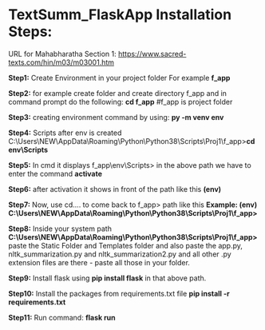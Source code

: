 # TextSumm_FlaskApp Installation Steps:
URL for Mahabharatha Section 1: https://www.sacred-texts.com/hin/m03/m03001.htm

**Step1:** Create Environment in your project folder For example **f_app**

**Step2:** for example create folder and create directory f_app and in command prompt do the following:  **cd f_app**  #f_app is project folder

**Step3:** creating environment command by using:   **py -m venv env**

**Step4:** Scripts after env is created C:\Users\NEW\AppData\Roaming\Python\Python38\Scripts\Proj1\f_app>**cd env\Scripts**

**Step5:** In cmd it displays f_app\env\Scripts>
in the above path we have to enter the command **activate**

**Step6:** after activation it shows in front of the path like this **(env)**

**Step7:** Now, use cd..\.. to come back to f_app> path like this **Example: (env) C:\Users\NEW\AppData\Roaming\Python\Python38\Scripts\Proj1\f_app>**

**Step8:** Inside your system path **C:\Users\NEW\AppData\Roaming\Python\Python38\Scripts\Proj1\f_app>** paste the Static Folder and Templates folder and also paste the app.py, nltk_summarization.py and nltk_summarization2.py and all other .py extension files are there - paste all those in your folder.

**Step9:** Install flask using **pip install flask** in that above path.

**Step10:** Install the packages from requirements.txt file   **pip install -r requirements.txt**

**Step11:** Run command:  **flask run**
